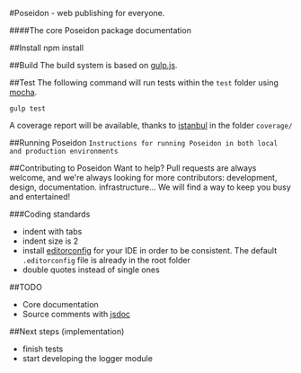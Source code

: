 #Poseidon - web publishing for everyone.

####The core Poseidon package documentation

##Install
	npm install
	
##Build
The build system is based on [gulp.js](http://gulpjs.com).

##Test
The following command will run tests within the `test` folder using [mocha](http://visionmedia.github.io/mocha/).

	gulp test

A coverage report will be available, thanks to [istanbul](http://gotwarlost.github.io/istanbul/) in the folder `coverage/`

##Running Poseidon
`Instructions for running Poseidon in both local and production environments`

##Contributing to Poseidon
Want to help? Pull requests are always welcome, and we're always looking for more contributors: development, design, documentation. infrastructure... We will find a way to keep you busy and entertained!

###Coding standards	
* indent with tabs
* indent size is 2
* install [editorconfig](http://editorconfig.org/) for your IDE in order to be consistent. The default `.editorconfig` file is already in the root folder
* double quotes instead of single ones

##TODO
* Core documentation
* Source comments with [jsdoc](http://usejsdoc.org) 

##Next steps (implementation)
* finish tests
* start developing the logger module

